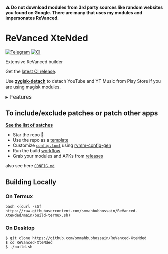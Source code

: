#### ⚠️ Do not download modules from 3rd party sources like random websites you found on Google. There are many that uses my modules and impersonates ReVanced.

# ReVanced XteNded
[![Telegram](https://img.shields.io/badge/Telegram-2CA5E0?style=for-the-badge&logo=telegram&logoColor=white)](https://t.me/rvx_apks)
[![CI](https://github.com/smmahbubhossain/ReVanced-XteNded/actions/workflows/ci.yml/badge.svg?event=schedule)](https://github.com/smmahbubhossain/ReVanced-XteNded/actions/workflows/ci.yml)

Extensive ReVanced builder  

Get the [latest CI release](https://github.com/smmahbubhossain/ReVanced-XteNded/releases).

Use [**zygisk-detach**](https://github.com/j-hc/zygisk-detach) to detach YouTube and YT Music from Play Store if you are using magisk modules. 

<details><summary><big>Features</big></summary>
<ul>
 <li>Support all present and future ReVanced and <a href="https://github.com/inotia00/revanced-patches">ReVanced Extended</a> apps</li>
 <li> Can build Magisk modules and non-root APKs</li>
 <li> Updated daily with the latest versions of apps and patches</li>
 <li> Optimize APKs and modules for size</li>
 <li> Modules</li>
    <ul>
     <li> recompile invalidated odex for faster usage</li>
     <li> receive updates from Magisk app</li>
     <li> do not break safetynet or trigger root detections</li>
     <li> handle installation of the correct version of the stock app and all that</li>
     <li> support Magisk and KernelSU</li>
    </ul>
</ul>
Note that the <a href="../../actions/workflows/ci.yml">CI workflow</a> is scheduled to build the modules and APKs everyday using GitHub Actions if there is a change in ReVanced patches. You may want to disable it.
</details>

## To include/exclude patches or patch other apps
[**See the list of patches**](https://j-hc.github.io/rvmm-config-gen/)

 * Star the repo :eyes:
 * Use the repo as a [template](https://github.com/new?template_name=ReVanced-XteNded&template_owner=smmahbubhossain)
 * Customize [`config.toml`](./config.toml) using [rvmm-config-gen](https://j-hc.github.io/rvmm-config-gen/)
 * Run the build [workflow](../../actions/workflows/build.yml)
 * Grab your modules and APKs from [releases](../../releases)

also see here [`CONFIG.md`](./CONFIG.md)

## Building Locally
### On Termux
```console
bash <(curl -sSf https://raw.githubusercontent.com/smmahbubhossain/ReVanced-XteNded/main/build-termux.sh)
```

### On Desktop
```console
$ git clone https://github.com/smmahbubhossain/ReVanced-XteNded
$ cd ReVanced-XteNded
$ ./build.sh
```

